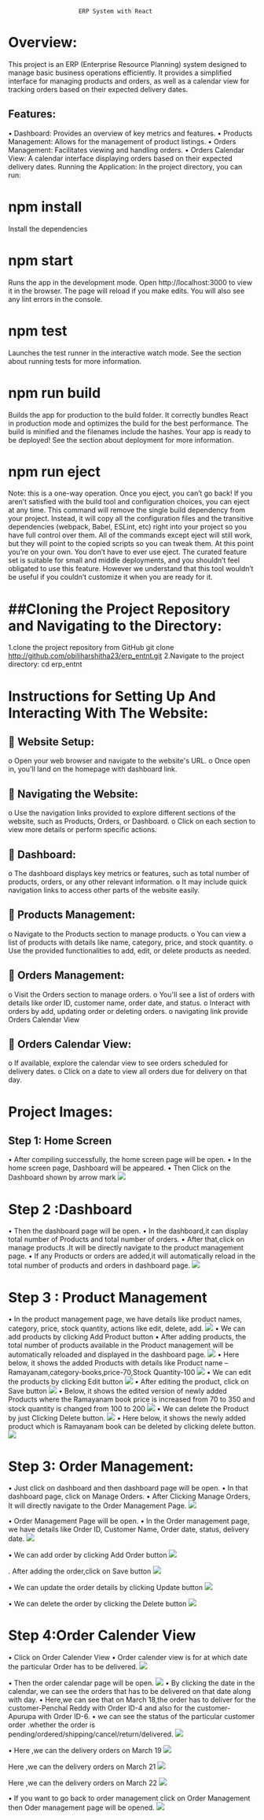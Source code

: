                         ERP System with React
# Overview:

This project is an ERP (Enterprise Resource Planning) system designed to manage basic business operations efficiently. It provides a simplified interface for managing products and orders, as well as a calendar view for tracking orders based on their expected delivery dates.

## Features:

•	Dashboard: Provides an overview of key metrics and features.
•	Products Management: Allows for the management of product listings.
•	Orders Management: Facilitates viewing and handling orders.
•	Orders Calendar View: A calendar interface displaying orders based on their expected delivery dates.
Running the Application:
In the project directory, you can run:

# npm install

Install the dependencies

# npm start

Runs the app in the development mode.
Open http://localhost:3000 to view it in the browser.
The page will reload if you make edits.
You will also see any lint errors in the console.
# npm test

Launches the test runner in the interactive watch mode.
See the section about running tests for more information.

# npm run build

Builds the app for production to the build folder.
It correctly bundles React in production mode and optimizes the build for the best performance.
The build is minified and the filenames include the hashes.
Your app is ready to be deployed!
See the section about deployment for more information.

# npm run eject

Note: this is a one-way operation. Once you eject, you can’t go back!
If you aren’t satisfied with the build tool and configuration choices, you can eject at any time. This command will remove the single build dependency from your project.
Instead, it will copy all the configuration files and the transitive dependencies (webpack, Babel, ESLint, etc) right into your project so you have full control over them. All of the commands except eject will still work, but they will point to the copied scripts so you can tweak them. At this point you’re on your own.
You don’t have to ever use eject. The curated feature set is suitable for small and middle deployments, and you shouldn’t feel obligated to use this feature. However we understand that this tool wouldn’t be useful if you couldn’t customize it when you are ready for it.

# ##Cloning the Project Repository and Navigating to the Directory:

1.clone the project repository from GitHub
git clone http://github.com/obiliharshitha23/erp_entnt.git
2.Navigate to the project directory:
cd erp_entnt

# Instructions for Setting Up And Interacting With The Website:

## 	Website Setup:

o	Open your web browser and navigate to the website's URL.
o	Once open in, you'll land on the homepage with dashboard link.

## 	Navigating the Website:

o	Use the navigation links provided to explore different sections of the website, such as Products, Orders, or Dashboard.
o	Click on each section to view more details or perform specific actions.

## 	Dashboard:

o	The dashboard displays key metrics or features, such as total number of products, orders, or any other relevant information.
o	It may include quick navigation links to access other parts of the website easily.

## 	Products Management:

o	Navigate to the Products section to manage products.
o	You can view a list of products with details like name, category, price, and stock quantity.
o	Use the provided functionalities to add, edit, or delete products as needed.

## 	Orders Management:

o	Visit the Orders section to manage orders.
o	You'll see a list of orders with details like order ID, customer name, order date, and status.
o	Interact with orders by add, updating order or deleting orders.
o	navigating link provide Orders Calendar View

## 	Orders Calendar View:

o	If available, explore the calendar view to see orders scheduled for delivery dates.
o	 Click on a date to view all orders due for delivery on that day.


# Project Images:

## Step 1: Home Screen
•	After compiling successfully, the home screen page will be open.
•	In the home screen page, Dashboard will be appeared.
•	Then Click on the Dashboard shown by arrow mark
![](images/Homescreen.png)

# Step 2 :Dashboard
•	Then the dashboard page will be open.
•	In the dashboard,it can display total number of Products and total number of orders.
•	After that,click on manage products .It will be directly navigate to the product management page.
•	If any Products or orders are added,it will automatically reload in the total number of products and orders in dashboard page.
![](images/Dashboard.png)
# Step 3 : Product Management

•	In the product management page, we have details like product names, category, price, stock quantity, actions like edit, delete, add.
![](images/ProductManagement.png)
•	We can add products by clicking Add Product button
•	After adding products, the total number of products available in the Product management will be automatically reloaded and displayed in the dashboard page.
![](images/AddProduct.png)
•	Here below, it shows the added Products with details like Product name –Ramayanam,category-books,price-70,Stock Quantity-100
![](images/AddNewProduct.png)
•	We can edit the products by clicking Edit button
![](images/EditProduct.png)
•	After editing the product, click on Save button
![](images/SaveProduct.png)
•	Below, it shows the edited version of newly added Products where the Ramayanam book price is increased from 70 to 350 and stock quantity is changed from 100 to 200
![](images/EditnewProduct.png)
•	We can delete the Product by just Clicking Delete button.
![](images/DeleteProduct.png)
•	Here below, it shows the newly added product which is Ramayanam book can be deleted by clicking delete button.
![](images/deletenewProduct.png)

# Step 3: Order Management:

•	Just click on dashboard and then dashboard page will be open.
•	In that dashboard page, click on Manage Orders.
•	After Clicking Manage Orders, It will directly navigate to the Order Management Page.
![](images/BacktoDashboard.png)

•	Order Management Page will be open.
•	In the Order management page, we have details like Order ID, Customer Name, Order date, status, delivery date.
![](images/ordermanagement.png)

•	We can  add order by clicking Add Order button
![](images/addOrder.png)

.   After adding the order,click on Save button
![](images/saveOrder.png)

•	We can update the order details by clicking Update  button
![](images/updateOrder.png)

•	We can delete the order by clicking the Delete button
![](images/deleteOrder.png)


# Step 4:Order Calender View

•	Click on Order Calender View
•	Order calender view is for at which date the particular Order has to be delivered.
![](images/ordercalenderview.png)

•	Then the order calendar page will be open.
![](images/calenderview.png)
•	By clicking the date in the calendar, we can see the orders that has to be delivered on that date along with day.
•	Here,we can see that on March 18,the order has to deliver for the customer-Penchal Reddy with Order ID-4 and also for the customer-Apurupa with Order ID-6.
•	we can see the status of the particular customer order .whether the order is pending/ordered/shipping/cancel/return/delivered.
![](images/ordercalender18.png)

•	Here ,we can the delivery orders on March 19
![](images/ordercalender19.png)

Here ,we can the delivery orders on March 21
![](images/ordercalender21.png)

Here ,we can the delivery orders on March 22
![](images/ordercalender22.png)

•	If you want to go back to order management click on Order Management then Oder management page will be opened.
![](images/BacktoOrderMangement.png)